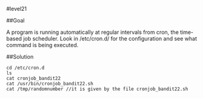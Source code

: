 #level21

##Goal

A program is running automatically at regular intervals from cron, the time-based job scheduler. Look in /etc/cron.d/ for the configuration and see what command is being executed.


##Solution
```
cd /etc/cron.d
ls
cat cronjob_bandit22
cat /usr/bin/cronjob_bandit22.sh
cat /tmp/randomnumber //it is given by the file cronjob_bandit22.sh


